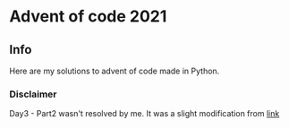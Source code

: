 # Advent of code 2021

## Info

Here are my solutions to advent of code made in Python.

### Disclaimer

Day3 - Part2 wasn't resolved by me. It was a slight modification from [link](https://github.com/LoicH/coding_challenges/blob/main/advent_of_code_2021/3.py)
